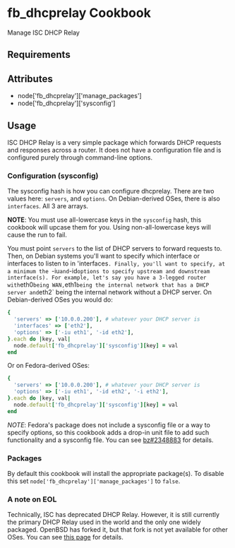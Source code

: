 fb_dhcprelay Cookbook
=====================
Manage ISC DHCP Relay

Requirements
------------

Attributes
----------
* node['fb_dhcprelay']['manage_packages']
* node['fb_dhcprelay']['sysconfig']

Usage
-----

ISC DHCP Relay is a very simple package which forwards DHCP requests and
responses across a router. It does not have a configuration file and is
configured purely through command-line options.

### Configuration (sysconfig)

The sysconfig hash is how you can configure dhcprelay. There are two values
here: `servers`, and `options`. On Debian-derived OSes, there is also
`interfaces`. All 3 are arrays.

**NOTE**: You must use all-lowercase keys in the `sysconfig` hash, this
cookbook will upcase them for you. Using non-all-lowercase keys will cause the
run to fail.

You must point `servers` to the list of DHCP servers to forward requests to.
Then, on Debian systems you'll want to specify which interface or interfaces to
listen to in 'interfaces`. Finally, you'll want to specify, at a minimum the
`-iu` and `-id` options to specify upstream and downstream interface(s). For
example, let's say you have a 3-legged router with `eth0` being WAN, `eth1`
being the internal network that has a DHCP server and `eth2` being the internal
network without a DHCP server. On Debian-derived OSes you would do:

```ruby
{
  'servers' => ['10.0.0.200'], # whatever your DHCP server is
  'interfaces' => ['eth2'],
  'options' => ['-iu eth1', '-id eth2'],
}.each do |key, val|
  node.default['fb_dhcprelay']['sysconfig'][key] = val
end
```

Or on Fedora-derived OSes:

```ruby
{
  'servers' => ['10.0.0.200'], # whatever your DHCP server is
  'options' => ['-iu eth1', '-id eth2', '-i eth2'],
}.each do |key, val|
  node.default['fb_dhcprelay']['sysconfig'][key] = val
end
```

*NOTE*: Fedora's package does not include a sysconfig file or a way to specify
options, so this cookbook adds a drop-in unit file to add such functionality
and a sysconfig file. You can see
[bz#2348883](https://bugzilla.redhat.com/show_bug.cgi?id=2348883) for details.

### Packages

By default this cookbook will install the appropriate package(s). To disable
this set `node['fb_dhcprelay']['manage_packages']` to `false`.

### A note on EOL

Technically, ISC has deprecated DHCP Relay. However, it is still currently the
primary DHCP Relay used in the world and the only one widely packaged. OpenBSD
has forked it, but that fork is not yet available for other OSes. You can see
[this page](https://www.isc.org/blogs/dhcp-client-relay-eom/) for details.
